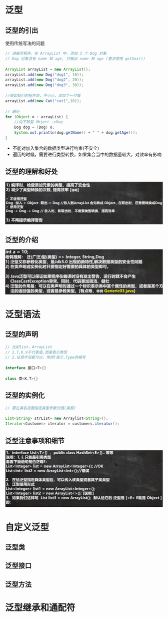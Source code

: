 # 泛型
## 泛型的引出
使用传统写法的问题
```java
// 请编写程序，在 ArrayList 中，添加 3 个 Dog 对象
// Dog 对象含有 name 和 age, 并输出 name 和 age (要求使用 getXxx())

ArrayList arrayList = new ArrayList();
arrayList.add(new Dog("dog1", 10));
arrayList.add(new Dog("dog2", 20));
arrayList.add(new Dog("dog3", 30));

//假如我们的程序员，不小心，添加了一只猫
arrayList.add(new Cat("cat1",10));

// 遍历
for (Object o : arrayList) {
    //向下转型 Object ->Dog
    Dog dog = (Dog) o;
    System.out.println(dog.getName() + " " + dog.getAge());
}
```
- 不能对加入集合的数据类型进行约束(不安全)
- 遍历的时候，需要进行类型转换，如果集合当中的数据量较大，对效率有影响

## 泛型的理解和好处
![泛型](./images/14_1.png)

## 泛型的介绍
![泛型](./images/14_2.png)
# 泛型语法
## 泛型的声明
```java
// 比如list，ArrayList
// 1.T,K,V不代表值,而是表示类型
// 2.任意字母都可以，常用T表示,Type的缩写

interface 接口<T>{}

class 类<K,T>{}
```
## 泛型的实例化
```java
// 要在类名后面指定类型参数的值(类型)

List<String> strList= new Arraylist<String>();
Iterator<Customer> iterator = customers.iterator();
```
## 泛型注意事项和细节
![detail](./images/14_3.png)
# 自定义泛型

## 泛型类

## 泛型接口

## 泛型方法

# 泛型继承和通配符